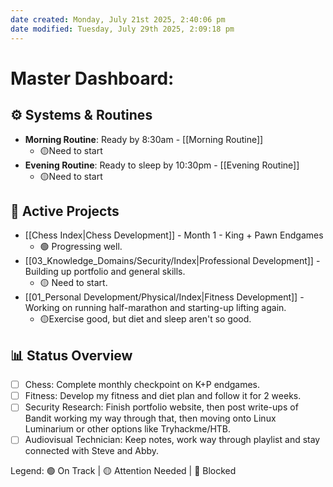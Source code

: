 ```yaml
---
date created: Monday, July 21st 2025, 2:40:06 pm
date modified: Tuesday, July 29th 2025, 2:09:18 pm
---
```


# Master Dashboard:

## ⚙️ Systems & Routines
- **Morning Routine**: Ready by 8:30am - [[Morning Routine]] 
	- 🟡Need to start
- **Evening Routine**: Ready to sleep by 10:30pm - [[Evening Routine]] 
	- 🟡Need to start
## 🎯 Active Projects
- [[Chess Index|Chess Development]] - Month 1 - King + Pawn Endgames 
	- 🟢 Progressing well.
- [[03_Knowledge_Domains/Security/Index|Professional Development]] - Building up portfolio and general skills. 
	- 🟡 Need to start.
- [[01_Personal Development/Physical/Index|Fitness Development]] - Working on running half-marathon and starting-up lifting again. 
	- 🟡Exercise good, but diet and sleep aren't so good.
## 📊 Status Overview
- [ ] Chess: Complete monthly checkpoint on K+P endgames.
- [ ] Fitness: Develop my fitness and diet plan and follow it for 2 weeks.
- [ ] Security Research: Finish portfolio website, then post write-ups of Bandit working my way through that, then moving onto Linux Luminarium or other options like Tryhackme/HTB.
- [ ] Audiovisual Technician: Keep notes, work way through playlist and stay connected with Steve and Abby.

Legend: 🟢 On Track | 🟡 Attention Needed | 🔴 Blocked